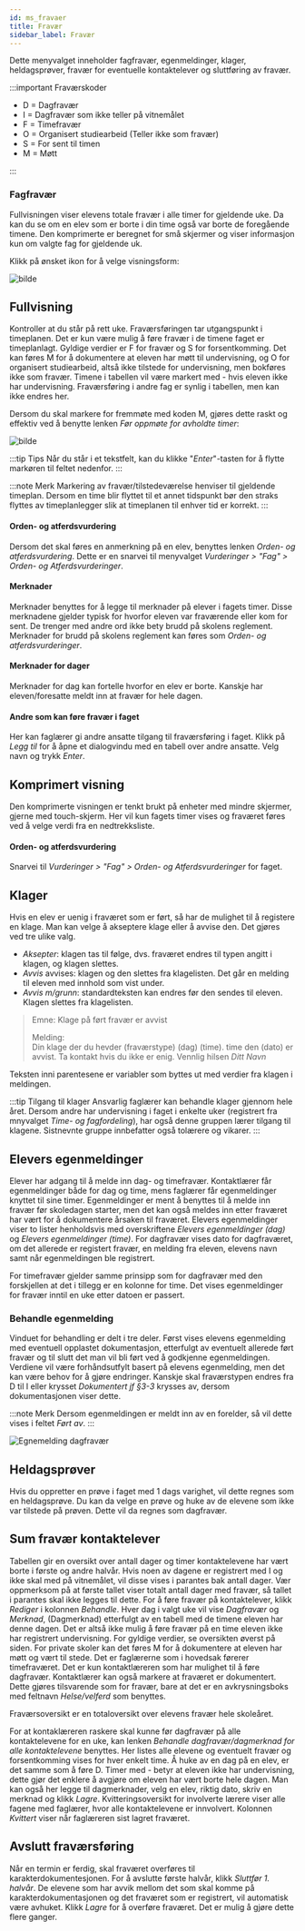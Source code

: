```yaml
---
id: ms_fravaer
title: Fravær
sidebar_label: Fravær
---
```


Dette menyvalget inneholder fagfravær, egenmeldinger, klager, heldagsprøver, fravær for eventuelle kontaktelever og sluttføring av fravær.

:::important Fraværskoder

- D = Dagfravær
- I = Dagfravær som ikke teller på vitnemålet
- F = Timefravær
- O = Organisert studiearbeid (Teller ikke som fravær)
- S = For sent til timen
- M = Møtt

:::

### Fagfravær
Fullvisningen viser elevens totale fravær i alle timer for gjeldende uke. Da kan du se om en elev som er borte i din time også var borte de foregående timene. 
Den komprimerte er beregnet for små skjermer og viser informasjon kun om valgte fag for gjeldende uk.

Klikk på ønsket ikon for å velge visningsform:

![bilde](https://user-images.githubusercontent.com/80097133/151780517-282b2ce9-2c6b-4b59-969f-3dc53e0b8883.png)

## Fullvisning
Kontroller at du står på rett uke. Fraværsføringen tar utgangspunkt i timeplanen. Det er kun være mulig å føre fravær i de timene faget er timeplanlagt. Gyldige verdier er F for fravær og S for forsentkomming. Det kan føres M for å dokumentere at eleven har møtt til undervisning, og O for organisert studiearbeid, altså ikke tilstede for undervisning, men bokføres ikke som fravær. Timene i tabellen vil være markert med - hvis eleven ikke har undervisning. Fraværsføring i andre fag er synlig i tabellen, men kan ikke endres her.

Dersom du skal markere for fremmøte med koden M, gjøres dette raskt og effektiv ved å benytte lenken _Før oppmøte for avholdte timer_:

![bilde](https://user-images.githubusercontent.com/80097133/151784297-067b2d56-4ded-48c4-b51d-8fd203812de2.png)

:::tip Tips
Når du står i et tekstfelt, kan du klikke "_Enter_"-tasten for å flytte markøren til feltet nedenfor. 
:::

:::note Merk
Markering av fravær/tilstedeværelse henviser til gjeldende timeplan. Dersom en time blir flyttet til et annet tidspunkt bør den straks flyttes av timeplanlegger slik at timeplanen til enhver tid er korrekt.
:::

#### Orden- og atferdsvurdering
Dersom det skal føres en anmerkning på en elev, benyttes lenken _Orden- og atferdsvurdering_. Dette er en snarvei til menyvalget _Vurderinger > "Fag" > Orden- og Atferdsvurderinger_.


#### Merknader
Merknader benyttes for å legge til merknader på elever i fagets timer. Disse merknadene  gjelder typisk for hvorfor eleven var fraværende eller kom for sent. De trenger med andre ord ikke bety brudd på skolens reglement. Merknader for brudd på skolens reglement kan føres som _Orden- og atferdsvurderinger_. 

#### Merknader for dager
Merknader for dag kan fortelle hvorfor en elev er borte. Kanskje har eleven/foresatte meldt inn at fravær for hele dagen.

#### Andre som kan føre fravær i faget
Her kan faglærer gi andre ansatte tilgang til fraværsføring i faget. Klikk på _Legg til_ for å åpne et dialogvindu med en tabell over andre ansatte. Velg navn og trykk _Enter_.


## Komprimert visning
Den komprimerte visningen er tenkt brukt på enheter med mindre skjermer, gjerne med touch-skjerm. Her vil kun fagets timer vises og fraværet føres ved å velge verdi fra en nedtrekksliste. 

#### Orden- og atferdsvurdering
Snarvei til _Vurderinger > "Fag" > Orden- og Atferdsvurderinger_ for faget.


## Klager
Hvis en elev er uenig i fraværet som er ført, så har de mulighet til å registere en klage. Man kan velge å akseptere klage eller å avvise den. Det gjøres ved tre ulike valg.

- _Aksepter_: klagen tas til følge, dvs. fraværet endres til typen angitt i klagen, og klagen slettes.
- _Avvis_ avvises: klagen og den slettes fra klagelisten. Det går en melding til eleven med innhold som vist under.
- _Avvis m/grunn_: standardteksten kan endres før den sendes til eleven. Klagen slettes fra klagelisten.

>Emne: Klage på ført fravær er avvist
>
>Melding:  	
>Din klage der du hevder (fraværstype) (dag) (time). time den (dato) er avvist. Ta kontakt hvis du ikke er enig. Vennlig hilsen _Ditt Navn_

Teksten inni parentesene er variabler som byttes ut med verdier fra klagen i meldingen.

:::tip Tilgang til klager
Ansvarlig faglærer kan behandle klager gjennom hele året. Dersom andre har undervisning i faget i enkelte uker (registrert fra mnyvalget _Time- og fagfordeling_), har også denne gruppen lærer tilgang til klagene. Sistnevnte gruppe innbefatter også tolærere og vikarer.
:::

## Elevers egenmeldinger
Elever har adgang til å melde inn dag- og timefravær. Kontaktlærer får egenmeldinger både for dag og time, mens faglærer får egenmeldinger knyttet til sine timer. Egenmeldinger er ment å benyttes til å melde inn fravær før skoledagen starter, men det kan også meldes inn etter fraværet har vært for å dokumentere årsaken til fraværet. Elevers egenmeldinger viser to lister henholdsvis med overskriftene _Elevers egenmeldinger (dag)_ og _Elevers egenmeldinger (time)_. For dagfravær vises dato for dagfraværet, om det allerede er registert fravær, en melding fra eleven, elevens navn samt når egenmeldingen ble registrert. 

For timefravær gjelder samme prinsipp som for dagfravær med den forskjellen at det i tillegg er en kolonne for time. Det vises egenmeldinger for fravær inntil en uke etter datoen er passert.

### Behandle egenmelding
Vinduet for behandling er delt i tre deler. Først vises elevens egenmelding med eventuell opplastet dokumentasjon, etterfulgt av eventuelt allerede ført fravær og til slutt det man vil bli ført ved å godkjenne egenmeldingen. Verdiene vil være forhåndsutfylt basert på elevens egenmelding, men det kan være behov for å gjøre endringer. Kanskje skal fraværstypen endres fra D til I eller krysset _Dokumentert jf §3-3_ krysses av, dersom dokumentasjonen viser dette.

:::note Merk
Dersom egenmeldingen er meldt inn av en forelder, så vil dette vises i feltet _Ført av_.
:::


![Egnemelding dagfravær](/iskole/img/ms_fravaer_egenmelding.png 'Egnemelding dagfravær')


## Heldagsprøver
Hvis du oppretter en prøve i faget med 1 dags varighet, vil dette regnes som en heldagsprøve. Du kan da velge en prøve og huke av de elevene som ikke var tilstede på prøven. Dette vil da regnes som dagfravær.


## Sum fravær kontaktelever
Tabellen gir en oversikt over antall dager og timer kontaktelevene har vært borte i første og andre halvår. Hvis noen av dagene er registrert med I og ikke skal med på vitnemålet, vil disse vises i parantes  bak antall dager. Vær oppmerksom på at første tallet viser totalt antall dager med fravær, så tallet i parantes skal ikke legges til dette. For å føre fravær på kontaktelever, klikk _Rediger_ i kolonnen _Behandle_. Hver dag i valgt uke vil vise _Dagfravær_ og _Merknad_, (Dagmerknad) etterfulgt av en tabell med de timene eleven har denne dagen. Det er altså ikke mulig å føre fravær på en time eleven ikke har registrert undervisning. For gyldige verdier, se oversikten øverst på siden. For private skoler kan det føres M for å dokumentere at eleven har møtt og vært til stede. Det er faglærerne som i hovedsak førerer timefraværet. Det er kun kontaktlæreren som har mulighet til å føre dagfravær. Kontaktlærer kan også markere at fraværet er dokumentert. Dette gjøres tilsvarende som for fravær, bare at det er en avkrysningsboks med feltnavn _Helse/velferd_ som benyttes. 

Fraværsoversikt er en totaloversikt over elevens fravær hele skoleåret. 

For at kontaklæreren raskere skal kunne før dagfravær på alle kontaktelevene for en uke, kan lenken _Behandle dagfravær/dagmerknad for alle kontaktelevene_ benyttes. Her listes alle elevene og eventuelt fravær og forsentkomming vises for hver enkelt time. Å huke av en dag på en elev, er det samme som å føre D. Timer med - betyr at eleven ikke har undervisning, dette gjør det enklere å avgjøre om eleven har vært borte hele dagen. Man kan også her legge til dagmerknader, velg en elev, riktig dato, skriv en merknad og klikk _Lagre_. Kvitteringsoversikt for involverte lærere viser alle fagene med faglærer, hvor alle kontaktelevene er innvolvert. Kolonnen _Kvittert_ viser når faglæreren sist lagret fraværet.

## Avslutt fraværsføring
Når en termin er ferdig, skal fraværet overføres til karakterdokumentesjonen. For å avslutte første halvår, klikk _Sluttfør 1. halvår_. De elevene som har avvik mellom det som skal komme på karakterdokumentasjonen og det fraværet som er registrert, vil automatisk være avhuket. Klikk _Lagre_ for å overføre fraværet. Det er mulig å gjøre dette flere ganger.
